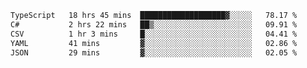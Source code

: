 <!--START_SECTION:waka-->

```txt
TypeScript   18 hrs 45 mins  ███████████████████▓░░░░░   78.17 %
C#           2 hrs 22 mins   ██▒░░░░░░░░░░░░░░░░░░░░░░   09.91 %
CSV          1 hr 3 mins     █░░░░░░░░░░░░░░░░░░░░░░░░   04.41 %
YAML         41 mins         ▓░░░░░░░░░░░░░░░░░░░░░░░░   02.86 %
JSON         29 mins         ▓░░░░░░░░░░░░░░░░░░░░░░░░   02.05 %
```

<!--END_SECTION:waka-->